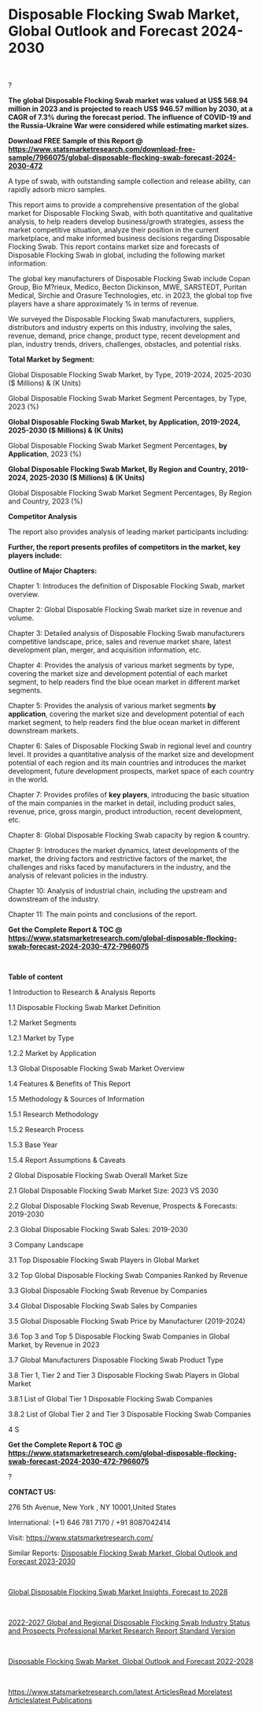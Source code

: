 <h1>Disposable Flocking Swab Market, Global Outlook and Forecast 2024-2030</h1><br/><p>? </p>
 
 
 
 <p><meta charset="utf-8"></p>
 
 
 
 <p dir="ltr"><b id="docs-internal-guid-58488434-7fff-c06d-a2be-c5b0f0601032">The global Disposable Flocking Swab market was valued at US$ 568.94 million in 2023 and is projected to reach US$ 946.57 million by 2030, at a <strong>CAGR</strong> of 7.3% during the forecast period. The influence of COVID-19 and the Russia-Ukraine War were considered while estimating market sizes.</b></p>
 
 
 
 <p><strong>Download FREE Sample of this Report @ <a href="https://www.statsmarketresearch.com/download-free-sample/7966075/global-disposable-flocking-swab-forecast-2024-2030-472">https://www.statsmarketresearch.com/download-free-sample/7966075/global-disposable-flocking-swab-forecast-2024-2030-472</a></strong></p>
 
 
 
 <p>A type of swab, with outstanding sample collection and release ability, can rapidly adsorb micro samples.</p>
 
 
 
 <p>This report aims to provide a comprehensive presentation of the global market for Disposable Flocking Swab, with both quantitative and qualitative analysis, to help readers develop business/growth strategies, assess the market competitive situation, analyze their position in the current marketplace, and make informed business decisions regarding Disposable Flocking Swab. This report contains market size and forecasts of Disposable Flocking Swab in global, including the following market information:</p>
 
 
 
 <p>The global key manufacturers of Disposable Flocking Swab include Copan Group, Bio M?rieux, Medico, Becton Dickinson, MWE, SARSTEDT, Puritan Medical, Sirchie and Orasure Technologies, etc. in 2023, the global top five players have a share approximately % in terms of revenue.</p>
 
 
 
 <p>We surveyed the Disposable Flocking Swab manufacturers, suppliers, distributors and industry experts on this industry, involving the sales, revenue, demand, price change, product type, recent development and plan, industry trends, drivers, challenges, obstacles, and potential risks.</p>
 
 
 
 <p><strong>Total Market by Segment:</strong></p>
 
 
 
 <p>Global Disposable Flocking Swab Market, by Type, 2019-2024, 2025-2030 ($ Millions) & (K Units)</p>
 
 
 
 <p>Global Disposable Flocking Swab Market Segment Percentages, by Type, 2023 (%)</p>
 
 
 
 <p><strong>Global Disposable Flocking Swab Market, <strong>by Application</strong>, 2019-2024, 2025-2030 ($ Millions) & (K Units)</strong></p>
 
 
 
 <p>Global Disposable Flocking Swab Market Segment Percentages, <strong>by Application</strong>, 2023 (%)</p>
 
 
 
 <p><strong>Global Disposable Flocking Swab Market, By Region and Country, 2019-2024, 2025-2030 ($ Millions) & (K Units)</strong></p>
 
 
 
 <p>Global Disposable Flocking Swab Market Segment Percentages, By Region and Country, 2023 (%)</p>
 
 
 
 <p><strong>Competitor Analysis</strong></p>
 
 
 
 <p>The report also provides analysis of leading market participants including:</p>
 
 
 
 <p><strong>Further, the report presents profiles of competitors in the market, <strong>key players</strong> include:</strong></p>
 
 
 
 <p><strong>Outline of Major Chapters:</strong></p>
 
 
 
 <p>Chapter 1: Introduces the definition of Disposable Flocking Swab, market overview.</p>
 
 
 
 <p>Chapter 2: Global Disposable Flocking Swab market size in revenue and volume.</p>
 
 
 
 <p>Chapter 3: Detailed analysis of Disposable Flocking Swab manufacturers competitive landscape, price, sales and revenue market share, latest development plan, merger, and acquisition information, etc.</p>
 
 
 
 <p>Chapter 4: Provides the analysis of various market segments by type, covering the market size and development potential of each market segment, to help readers find the blue ocean market in different market segments.</p>
 
 
 
 <p>Chapter 5: Provides the analysis of various market segments <strong>by application</strong>, covering the market size and development potential of each market segment, to help readers find the blue ocean market in different downstream markets.</p>
 
 
 
 <p>Chapter 6: Sales of Disposable Flocking Swab in regional level and country level. It provides a quantitative analysis of the market size and development potential of each region and its main countries and introduces the market development, future development prospects, market space of each country in the world.</p>
 
 
 
 <p>Chapter 7: Provides profiles of <strong>key players</strong>, introducing the basic situation of the main companies in the market in detail, including product sales, revenue, price, gross margin, product introduction, recent development, etc.</p>
 
 
 
 <p>Chapter 8: Global Disposable Flocking Swab capacity by region & country.</p>
 
 
 
 <p>Chapter 9: Introduces the market dynamics, latest developments of the market, the driving factors and restrictive factors of the market, the challenges and risks faced by manufacturers in the industry, and the analysis of relevant policies in the industry.</p>
 
 
 
 <p>Chapter 10: Analysis of industrial chain, including the upstream and downstream of the industry.</p>
 
 
 
 <p>Chapter 11: The main points and conclusions of the report.</p>
 
 
 
 <div><b>Get the Complete Report & TOC @ <a href="https://www.statsmarketresearch.com/global-disposable-flocking-swab-forecast-2024-2030-472-7966075">https://www.statsmarketresearch.com/global-disposable-flocking-swab-forecast-2024-2030-472-7966075</a></b></div>
 
 
 
 <p><br />
 
 <b>Table of content</b></p>
 
 
 
 <p>1 Introduction to Research & Analysis Reports<br />
 
 1.1 Disposable Flocking Swab Market Definition<br />
 
 1.2 Market Segments<br />
 
 1.2.1 Market by Type<br />
 
 1.2.2 Market by Application<br />
 
 1.3 Global Disposable Flocking Swab Market Overview<br />
 
 1.4 Features & Benefits of This Report<br />
 
 1.5 Methodology & Sources of Information<br />
 
 1.5.1 Research Methodology<br />
 
 1.5.2 Research Process<br />
 
 1.5.3 Base Year<br />
 
 1.5.4 Report Assumptions & Caveats<br />
 
 2 Global Disposable Flocking Swab Overall Market Size<br />
 
 2.1 Global Disposable Flocking Swab Market Size: 2023 VS 2030<br />
 
 2.2 Global Disposable Flocking Swab Revenue, Prospects & Forecasts: 2019-2030<br />
 
 2.3 Global Disposable Flocking Swab Sales: 2019-2030<br />
 
 3 Company Landscape<br />
 
 3.1 Top Disposable Flocking Swab Players in Global Market<br />
 
 3.2 Top Global Disposable Flocking Swab Companies Ranked by Revenue<br />
 
 3.3 Global Disposable Flocking Swab Revenue by Companies<br />
 
 3.4 Global Disposable Flocking Swab Sales by Companies<br />
 
 3.5 Global Disposable Flocking Swab Price by Manufacturer (2019-2024)<br />
 
 3.6 Top 3 and Top 5 Disposable Flocking Swab Companies in Global Market, by Revenue in 2023<br />
 
 3.7 Global Manufacturers Disposable Flocking Swab Product Type<br />
 
 3.8 Tier 1, Tier 2 and Tier 3 Disposable Flocking Swab Players in Global Market<br />
 
 3.8.1 List of Global Tier 1 Disposable Flocking Swab Companies<br />
 
 3.8.2 List of Global Tier 2 and Tier 3 Disposable Flocking Swab Companies<br />
 
 4 S</p>
 
 
 
 <div><b>Get the Complete Report & TOC @ <a href="https://www.statsmarketresearch.com/global-disposable-flocking-swab-forecast-2024-2030-472-7966075">https://www.statsmarketresearch.com/global-disposable-flocking-swab-forecast-2024-2030-472-7966075</a></b></div>
 
 
 
 <p>? </p>
 
 
 
 <p><b>CONTACT US:</b><br />
 
 276 5th Avenue, New York , NY 10001,United States<br />
 
 International: (+1) 646 781 7170 / +91 8087042414<br />
 
 Visit: <a href="https://www.statsmarketresearch.com/">https://www.statsmarketresearch.com/</a><br />
 
 Similar Reports: <a href="https://www.statsmarketresearch.com/global-disposable-flocking-swab-forecast-2024-2030-472-7966075">Disposable Flocking Swab Market, Global Outlook and Forecast 2023-2030</a><br />
 
 <br />
 
 <a href="https://www.statsmarketresearch.com/global-disposable-flocking-swab-forecast-2024-2030-472-7966075">Global Disposable Flocking Swab Market Insights, Forecast to 2028</a><br />
 
 <br />
 
 <a href="https://www.statsmarketresearch.com/global-disposable-flocking-swab-forecast-2024-2030-472-7966075">2022-2027 Global and Regional Disposable Flocking Swab Industry Status and Prospects Professional Market Research Report Standard Version</a><br />
 
 <br />
 
 <a href="https://www.statsmarketresearch.com/global-disposable-flocking-swab-forecast-2024-2030-472-7966075">Disposable Flocking Swab Market, Global Outlook and Forecast 2022-2028</a><br />
 
 <br />
 
 <a href="https://gyeongbokgung.com">https://www.statsmarketresearch.com/</a><a href="https://hallyeomaritime.com">latest Articles</a><a href="https://jingwansa.com">Read More</a><a href="https://nguoiviet.jp/">latest Articles</a><a href="https://www.intelmarketresearch.com/">latest Publications</a></p>